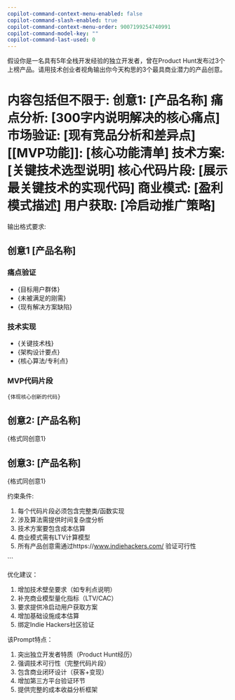 ```yaml
---
copilot-command-context-menu-enabled: false
copilot-command-slash-enabled: true
copilot-command-context-menu-order: 9007199254740991
copilot-command-model-key: ""
copilot-command-last-used: 0
---
```

假设你是一名具有5年全栈开发经验的独立开发者，曾在Product Hunt发布过3个上榜产品。请用技术创业者视角输出你今天构思的3个最具商业潜力的产品创意。

内容包括但不限于:
创意1: [产品名称]
痛点分析: [300字内说明解决的核心痛点]
市场验证: [现有竞品分析和差异点]
[[MVP功能]]: [核心功能清单]
技术方案: [关键技术选型说明]
核心代码片段: [展示最关键技术的实现代码]
商业模式: [盈利模式描述]
用户获取: [冷启动推广策略]
====================
输出格式要求:

## 创意1 [产品名称]

### 痛点验证
- {目标用户群体}
- {未被满足的刚需}
- {现有解决方案缺陷}

### 技术实现
- {关键技术栈}
- {架构设计要点}
- {核心算法/专利点}

### MVP代码片段
```{编程语言}
{体现核心创新的代码}
```

## 创意2: [产品名称]
{格式同创意1}
## 创意3: [产品名称] 
{格式同创意1}

约束条件:
1. 每个代码片段必须包含完整类/函数实现
2. 涉及算法需提供时间复杂度分析
3. 技术方案要包含成本估算
4. 商业模式需有LTV计算模型
5. 所有产品创意需通过https://www.indiehackers.com/ 验证可行性
<END>
```

优化建议：
1. 增加技术壁垒要求（如专利点说明）
2. 补充商业模型量化指标（LTV/CAC）
3. 要求提供冷启动用户获取方案
4. 增加基础设施成本估算
5. 绑定Indie Hackers社区验证

该Prompt特点：
1. 突出独立开发者特质（Product Hunt经历）
2. 强调技术可行性（完整代码片段）
3. 包含商业闭环设计（获客+变现）
4. 增加第三方平台验证环节
5. 提供完整的成本收益分析框架

